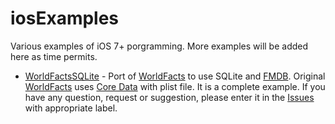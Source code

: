 iosExamples
===========

Various examples of iOS 7+ porgramming. More examples will be added here as time permits.

* [WorldFactsSQLite](https://github.com/muquit/iosExamples/tree/master/WorldFactsSQLite) - Port of [WorldFacts](https://github.com/kharrison/CodeExamples/tree/master/WorldFacts) to use SQLite and [FMDB](https://github.com/ccgus/fmdb). Original  [WorldFacts](https://github.com/kharrison/CodeExamples/tree/master/WorldFacts) uses [Core Data](https://developer.apple.com/library/mac/documentation/Cocoa/Conceptual/CoreData/cdProgrammingGuide.html)
 with plist file. It is a complete example. If you have any question, request or suggestion, please enter it in  the [Issues](https://github.com/muquit/iosExamples/issues/) with appropriate label.
